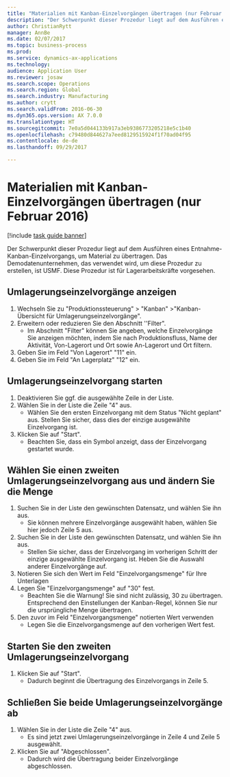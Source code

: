 ```yaml
--- 
title: "Materialien mit Kanban-Einzelvorgängen übertragen (nur Februar 2016)"
description: "Der Schwerpunkt dieser Prozedur liegt auf dem Ausführen eines Entnahme-Kanban-Einzelvorgangs, um Material zu übertragen."
author: ChristianRytt
manager: AnnBe
ms.date: 02/07/2017
ms.topic: business-process
ms.prod: 
ms.service: dynamics-ax-applications
ms.technology: 
audience: Application User
ms.reviewer: josaw
ms.search.scope: Operations
ms.search.region: Global
ms.search.industry: Manufacturing
ms.author: crytt
ms.search.validFrom: 2016-06-30
ms.dyn365.ops.version: AX 7.0.0
ms.translationtype: HT
ms.sourcegitcommit: 7e0a5d044133b917a3eb9386773205218e5c1b40
ms.openlocfilehash: c79480d844627a7eed8129515924f1f70ad04f95
ms.contentlocale: de-de
ms.lasthandoff: 09/29/2017

---
```

# <a name="transfer-materials-with-kanban-jobs-february-2016-only"></a>Materialien mit Kanban-Einzelvorgängen übertragen (nur Februar 2016)

[!include [task guide banner](../../includes/task-guide-banner.md)]

Der Schwerpunkt dieser Prozedur liegt auf dem Ausführen eines Entnahme-Kanban-Einzelvorgangs, um Material zu übertragen. Das Demodatenunternehmen, das verwendet wird, um diese Prozedur zu erstellen, ist USMF. Diese Prozedur ist für Lagerarbeitskräfte vorgesehen.


## <a name="display-transfer-jobs"></a>Umlagerungseinzelvorgänge anzeigen
1. Wechseln Sie zu "Produktionssteuerung" > "Kanban" >"Kanban-Übersicht für Umlagerungseinzelvorgänge".
2. Erweitern oder reduzieren Sie den Abschnitt ''Filter".
    * Im Abschnitt "Filter" können Sie angeben, welche Einzelvorgänge Sie anzeigen möchten, indem Sie nach Produktionsfluss, Name der Aktivität, Von-Lagerort und Ort sowie An-Lagerort und Ort filtern.  
3. Geben Sie im Feld "Von Lagerort" "11" ein.
4. Geben Sie im Feld "An Lagerplatz" "12" ein.

## <a name="start-a-transfer-job"></a>Umlagerungseinzelvorgang starten
1. Deaktivieren Sie ggf. die ausgewählte Zeile in der Liste.
2. Wählen Sie in der Liste die Zeile "4" aus.
    * Wählen Sie den ersten Einzelvorgang mit dem Status "Nicht geplant" aus. Stellen Sie sicher, dass dies der einzige ausgewählte Einzelvorgang ist.  
3. Klicken Sie auf "Start".
    * Beachten Sie, dass ein Symbol anzeigt, dass der Einzelvorgang gestartet wurde.  

## <a name="select-a-second-transfer-job-and-change-quantity"></a>Wählen Sie einen zweiten Umlagerungseinzelvorgang aus und ändern Sie die Menge
1. Suchen Sie in der Liste den gewünschten Datensatz, und wählen Sie ihn aus.
    * Sie können mehrere Einzelvorgänge ausgewählt haben, wählen Sie hier jedoch Zeile 5 aus.  
2. Suchen Sie in der Liste den gewünschten Datensatz, und wählen Sie ihn aus.
    * Stellen Sie sicher, dass der Einzelvorgang im vorherigen Schritt der einzige ausgewählte Einzelvorgang ist. Heben Sie die Auswahl anderer Einzelvorgänge auf.  
3. Notieren Sie sich den Wert im Feld "Einzelvorgangsmenge" für Ihre Unterlagen
4. Legen Sie "Einzelvorgangsmenge" auf "30" fest.
    * Beachten Sie die Warnung! Sie sind nicht zulässig, 30 zu übertragen. Entsprechend den Einstellungen der Kanban-Regel, können Sie nur die ursprüngliche Menge übertragen.  
5. Den zuvor im Feld "Einzelvorgangsmenge" notierten Wert verwenden
    * Legen Sie die Einzelvorgangsmenge auf den vorherigen Wert fest.  

## <a name="start-the-second-transfer-job"></a>Starten Sie den zweiten Umlagerungseinzelvorgang
1. Klicken Sie auf "Start".
    * Dadurch beginnt die Übertragung des Einzelvorgangs in Zeile 5.  

## <a name="complete-both-transfer-jobs"></a>Schließen Sie beide Umlagerungseinzelvorgänge ab
1. Wählen Sie in der Liste die Zeile "4" aus.
    * Es sind jetzt zwei Umlagerungseinzelvorgänge in Zeile 4 und Zeile 5 ausgewählt.  
2. Klicken Sie auf "Abgeschlossen".
    * Dadurch wird die Übertragung beider Einzelvorgänge abgeschlossen.  


